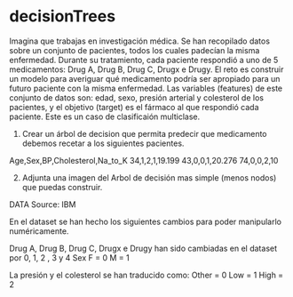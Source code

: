 # decisionTrees

Imagina que trabajas en investigación médica. 
Se han recopilado datos sobre un conjunto de pacientes, todos los cuales padecían la misma enfermedad. 
Durante su tratamiento, cada paciente respondió a uno de 5 medicamentos:
 Drug A, Drug B, Drug C, Drugx e Drugy. 
El reto es construir un modelo para averiguar qué medicamento podría ser apropiado para un futuro paciente con la misma enfermedad. 
Las variables (features) de este conjunto de datos son: edad, sexo, presión arterial y colesterol de los pacientes, y el objetivo (target) es el fármaco al que respondió cada paciente. 
Este es un caso de clasificaión multiclase.

1. Crear un árbol de decision que permita predecir que medicamento debemos recetar a los siguientes pacientes.

Age,Sex,BP,Cholesterol,Na_to_K
34,1,2,1,19.199
43,0,0,1,20.276
74,0,0,2,10


2. Adjunta una imagen del Arbol de decisión mas simple (menos nodos) que puedas construir.

DATA Source: IBM

En el dataset se han hecho los siguientes cambios para poder manipularlo numéricamente.

Drug A, Drug B, Drug C, Drugx e Drugy han sido cambiadas en el dataset por 0, 1, 2 , 3 y 4
Sex F = 0 M = 1

La presión y el colesterol se han traducido como:
Other = 0
Low = 1
High = 2

